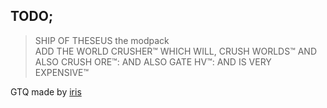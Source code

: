 ## TODO;
>SHIP OF THESEUS the modpack  
>ADD THE WORLD CRUSHER™️ WHICH WILL, CRUSH WORLDS™️ AND ALSO CRUSH ORE™️: AND ALSO GATE HV™️: AND IS VERY EXPENSIVE™️  


GTQ made by [iris](https://github.com/iristhepianist)
